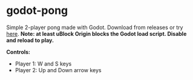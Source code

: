 # godot-pong
Simple 2-player pong made with Godot. Download from releases or try [here](https://jaakaappi.github.io/godot-pong.html). **Note: at least uBlock Origin blocks the Godot load script. Disable and reload to play.**

**Controls:**
* Player 1: W and S keys
* Player 2: Up and Down arrow keys
